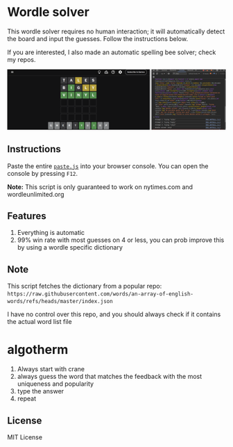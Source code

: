 # Wordle solver

This wordle solver requires no human interaction; it will automatically detect the board and input the guesses. Follow the instructions below. 

If you are interested, I also made an automatic spelling bee solver; check my repos.

![demo](/image.png)

## Instructions

Paste the entire [`paste.js`](/paste.js) into your browser console. You can open the console by pressing `F12`.

**Note:** This script is only guaranteed to work on nytimes.com and wordleunlimited.org

## Features

1. Everything is automatic
2. 99% win rate with most guesses on 4 or less, you can prob improve this by using a wordle specific dictionary

## Note
This script fetches the dictionary from a popular repo: `https://raw.githubusercontent.com/words/an-array-of-english-words/refs/heads/master/index.json`

I have no control over this repo, and you should always check if it contains the actual word list file


# algotherm
1. Always start with crane
2. always guess the word that matches the feedback with the most uniqueness and popularity
3. type the answer
4. repeat

## License

MIT License
